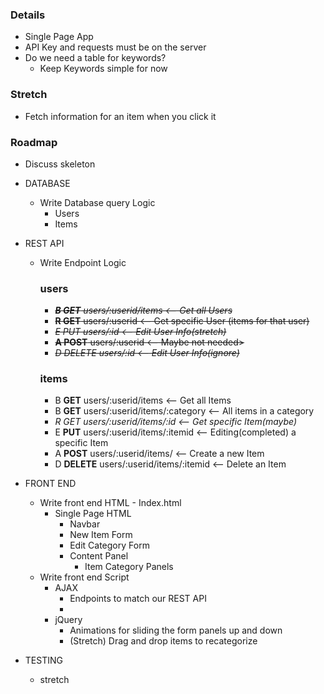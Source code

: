 ### Details

* Single Page App
* API Key and requests must be on the server
* Do we need a table for keywords?
  * Keep Keywords simple for now

### Stretch

* Fetch information for an item when you click it

### Roadmap

* Discuss skeleton

* DATABASE
  * Write Database query Logic
    * Users
    * Items

* REST API

  * Write Endpoint Logic

    ### users
    * <s>***B GET** users/:userid/items               <-- Get all Users*</s>
    * <s>**R GET**  users/:userid                     <-- Get specific User (items for that user)</s>
    * <s>*E PUT     users/:id                         <-- Edit User Info(stretch)*</s>
    * <s>**A POST** users/:userid                     <-- Maybe not needed></s>
    * <s>*D DELETE  users/:id                         <-- Edit User Info(ignore)*</s>

    ### items

    * B **GET**     users/:userid/items               <-- Get all Items
    * B **GET**     users/:userid/items/:category     <-- All items in a category
    * *R GET        users/:userid/items/:id           <-- Get specific Item(maybe)*
    * E **PUT**     users/:userid/items/:itemid       <-- Editing(completed) a specific Item
    * A **POST**    users/:userid/items/              <-- Create a new Item
    * D **DELETE**  users/:userid/items/:itemid       <-- Delete an Item

* FRONT END
  * Write front end HTML - Index.html
    * Single Page HTML
      * Navbar
      * New Item Form
      * Edit Category Form
      * Content Panel
        * Item Category Panels
  * Write front end Script 
    * AJAX
      * Endpoints to match our REST API
      * 
    * jQuery
      * Animations for sliding the form panels up and down
      * (Stretch) Drag and drop items to recategorize

* TESTING
  * stretch
